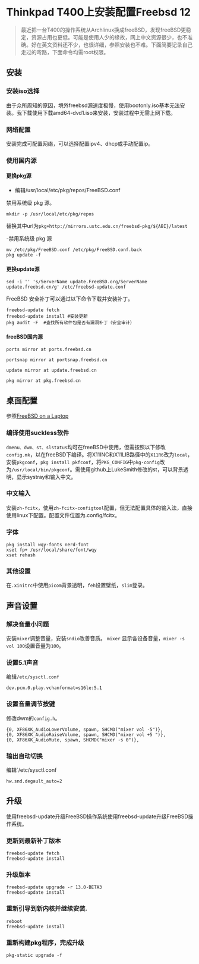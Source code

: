 # Thinkpad T400上安装配置Freebsd 12

> 最近把一台T400的操作系统从Archlinux换成freeBSD，发现freeBSD更稳定，资源占用也更低。可能是使用人少的缘故，网上中文资源很少，也不准确。好在英文资料还不少，也很详细，参照安装也不难。下面简要记录自己走过的弯路，下面命令均需root权限。

## 安装
### 安装iso选择

由于众所周知的原因，境外freebsd源速度极慢，使用bootonly.iso基本无法安装。我下载使用下载amd64-dvd1.iso来安装，安装过程中无需上网下载。
### 网络配置

安装完成可配置网络，可以选择配置ipv4、dhcp或手动配置ip。
### 使用国内源

#### 更换pkg源

- 编辑/usr/local/etc/pkg/repos/FreeBSD.conf

禁用系统级 pkg 源。
```
mkdir -p /usr/local/etc/pkg/repos
```
替换其中url为`pkg+http://mirrors.ustc.edu.cn/freebsd-pkg/${ABI}/latest`

-禁用系统级 pkg 源
```
mv /etc/pkg/FreeBSD.conf /etc/pkg/FreeBSD.conf.back
pkg update -f
```
#### 更换update源
```
sed -i '' 's/ServerName update.FreeBSD.org/ServerName update.freebsd.cn/g' /etc/freebsd-update.conf
```
FreeBSD 安全补丁可以通过以下命令下载并安装补丁。
```
freebsd-update fetch
freebsd-update install #安装更新
pkg audit -F  #查找所有软件包是否有漏洞补丁（安全审计）
```
#### freeBSD国内源
```
ports mirror at ports.freebsd.cn

portsnap mirror at portsnap.freebsd.cn

update mirror at update.freebsd.cn

pkg mirror at pkg.freebsd.cn
```
## 桌面配置

参照[FreeBSD on a Laptop](https://www.c0ffee.net/blog/freebsd-on-a-laptop/)
### 编译使用suckless软件

`dmenu、dwm、st、slstatus`均可在freeBSD中使用，但需按照以下修改`config.mk`，以在freeBSD下编译。将X11INC和X11LIB路径中的`X11R6`改为`local`，安装`pkgconf`，`pkg install pkfconf`，将`PKG_CONFIG`中`pkg-config`改为`/usr/local/bin/pkgconf`。需使用github上LukeSmith修改的st，可以背景透明，显示systray和输入中文。
### 中文输入 

安装`zh-fcitx`，使用`zh-fcitx-configtool`配置，但无法配置具体的输入法，直接使用linux下配置。配置文件位置为.config/fcitx。

### 字体
```
pkg install wqy-fonts nerd-font
xset fp+ /usr/local/share/font/wqy
xset rehash
```
### 其他设置
在`.xinitrc`中使用`picom`背景透明，`feh`设置壁纸，`slim`登录。
## 声音设置

### 解决音量小问题

安装`mixer`调整音量，安装`sndio`改善音质。
`mixer` 显示各设备音量，`mixer -s vol 100`设置音量为`100`。

### 设置5.1声音
编辑`/etc/sysctl.conf`
```
dev.pcm.0.play.vchanformat=s16le:5.1
```
### 设置音量调节按键
修改dwm的`config.h`。
```
{0, XF86XK_AudioLowerVolume, spawn, SHCMD("mixer vol -5")},
{0, XF86XK_AudioRaiseVolume, spawn, SHCMD("mixer vol +5 ")},
{0, XF86XK_AudioMute, spawn, SHCMD("mixer -s 0")},
```
###  输出自动切换
编辑`/etc/sysctl.conf
```
hw.snd.degault_auto=2
```

## 升级

使用freebsd-update升级FreeBSD操作系统使用freebsd-update升级FreeBSD操作系统。
### 更新到最新补丁版本
```
freebsd-update fetch
freebsd-update install
```
### 升级版本
```
freebsd-update upgrade -r 13.0-BETA3
freebsd-update install
```
### 重新引导到新内核并继续安装.
```
reboot
freebsd-update install
```
### 重新构建pkg程序，完成升级
```
pkg-static upgrade -f
```

